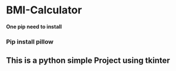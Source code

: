 # BMI-Calculator


#### One pip need to install
### Pip install pillow

## This is a python simple Project using tkinter
